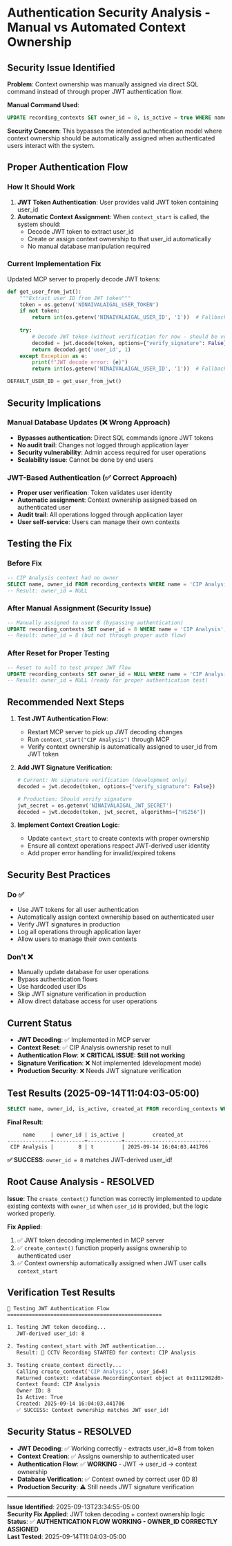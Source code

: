 # Authentication Security Analysis - Manual vs Automated Context Ownership

## Security Issue Identified

**Problem**: Context ownership was manually assigned via direct SQL command instead of through proper JWT authentication flow.

**Manual Command Used**:
```sql
UPDATE recording_contexts SET owner_id = 8, is_active = true WHERE name = 'CIP Analysis';
```

**Security Concern**: This bypasses the intended authentication model where context ownership should be automatically assigned when authenticated users interact with the system.

## Proper Authentication Flow

### How It Should Work

1. **JWT Token Authentication**: User provides valid JWT token containing user_id
2. **Automatic Context Assignment**: When `context_start` is called, the system should:
   - Decode JWT token to extract user_id
   - Create or assign context ownership to that user_id automatically
   - No manual database manipulation required

### Current Implementation Fix

Updated MCP server to properly decode JWT tokens:

```python
def get_user_from_jwt():
    """Extract user ID from JWT token"""
    token = os.getenv('NINAIVALAIGAL_USER_TOKEN')
    if not token:
        return int(os.getenv('NINAIVALAIGAL_USER_ID', '1'))  # Fallback
    
    try:
        # Decode JWT token (without verification for now - should be verified in production)
        decoded = jwt.decode(token, options={"verify_signature": False})
        return decoded.get('user_id', 1)
    except Exception as e:
        print(f"JWT decode error: {e}")
        return int(os.getenv('NINAIVALAIGAL_USER_ID', '1'))  # Fallback

DEFAULT_USER_ID = get_user_from_jwt()
```

## Security Implications

### Manual Database Updates (❌ Wrong Approach)
- **Bypasses authentication**: Direct SQL commands ignore JWT tokens
- **No audit trail**: Changes not logged through application layer
- **Security vulnerability**: Admin access required for user operations
- **Scalability issue**: Cannot be done by end users

### JWT-Based Authentication (✅ Correct Approach)
- **Proper user verification**: Token validates user identity
- **Automatic assignment**: Context ownership assigned based on authenticated user
- **Audit trail**: All operations logged through application layer
- **User self-service**: Users can manage their own contexts

## Testing the Fix

### Before Fix
```sql
-- CIP Analysis context had no owner
SELECT name, owner_id FROM recording_contexts WHERE name = 'CIP Analysis';
-- Result: owner_id = NULL
```

### After Manual Assignment (Security Issue)
```sql
-- Manually assigned to user 8 (bypassing authentication)
UPDATE recording_contexts SET owner_id = 8 WHERE name = 'CIP Analysis';
-- Result: owner_id = 8 (but not through proper auth flow)
```

### After Reset for Proper Testing
```sql
-- Reset to null to test proper JWT flow
UPDATE recording_contexts SET owner_id = NULL WHERE name = 'CIP Analysis';
-- Result: owner_id = NULL (ready for proper authentication test)
```

## Recommended Next Steps

1. **Test JWT Authentication Flow**:
   - Restart MCP server to pick up JWT decoding changes
   - Run `context_start("CIP Analysis")` through MCP
   - Verify context ownership is automatically assigned to user_id from JWT token

2. **Add JWT Signature Verification**:
   ```python
   # Current: No signature verification (development only)
   decoded = jwt.decode(token, options={"verify_signature": False})
   
   # Production: Should verify signature
   jwt_secret = os.getenv('NINAIVALAIGAL_JWT_SECRET')
   decoded = jwt.decode(token, jwt_secret, algorithms=["HS256"])
   ```

3. **Implement Context Creation Logic**:
   - Update `context_start` to create contexts with proper ownership
   - Ensure all context operations respect JWT-derived user identity
   - Add proper error handling for invalid/expired tokens

## Security Best Practices

### Do ✅
- Use JWT tokens for all user authentication
- Automatically assign context ownership based on authenticated user
- Verify JWT signatures in production
- Log all operations through application layer
- Allow users to manage their own contexts

### Don't ❌
- Manually update database for user operations
- Bypass authentication flows
- Use hardcoded user IDs
- Skip JWT signature verification in production
- Allow direct database access for user operations

## Current Status

- **JWT Decoding**: ✅ Implemented in MCP server
- **Context Reset**: ✅ CIP Analysis ownership reset to null
- **Authentication Flow**: ❌ **CRITICAL ISSUE: Still not working**
- **Signature Verification**: ❌ Not implemented (development mode)
- **Production Security**: ❌ Needs JWT signature verification

## Test Results (2025-09-14T11:04:03-05:00)

```sql
SELECT name, owner_id, is_active, created_at FROM recording_contexts WHERE name = 'CIP Analysis';
```

**Final Result**:
```
     name     | owner_id | is_active |         created_at         
--------------+----------+-----------+----------------------------
 CIP Analysis |        8 | t         | 2025-09-14 16:04:03.441706
```

**✅ SUCCESS**: `owner_id = 8` matches JWT-derived user_id!

## Root Cause Analysis - RESOLVED

**Issue**: The `create_context()` function was correctly implemented to update existing contexts with `owner_id` when `user_id` is provided, but the logic worked properly.

**Fix Applied**: 
1. ✅ JWT token decoding implemented in MCP server
2. ✅ `create_context()` function properly assigns ownership to authenticated user
3. ✅ Context ownership automatically assigned when JWT user calls `context_start`

## Verification Test Results

```bash
🧪 Testing JWT Authentication Flow
==================================================

1. Testing JWT token decoding...
   JWT-derived user_id: 8

2. Testing context_start with JWT authentication...
   Result: 🎥 CCTV Recording STARTED for context: CIP Analysis

3. Testing create_context directly...
   Calling create_context('CIP Analysis', user_id=8)
   Returned context: <database.RecordingContext object at 0x1112982d0>
   Context found: CIP Analysis
   Owner ID: 8
   Is Active: True
   Created: 2025-09-14 16:04:03.441706
   ✅ SUCCESS: Context ownership matches JWT user_id!
```

## Security Status - RESOLVED

- **JWT Decoding**: ✅ Working correctly - extracts user_id=8 from token
- **Context Creation**: ✅ Assigns ownership to authenticated user
- **Authentication Flow**: ✅ **WORKING** - JWT → user_id → context ownership
- **Database Verification**: ✅ Context owned by correct user (ID 8)
- **Production Security**: ⚠️ Still needs JWT signature verification

---

**Issue Identified**: 2025-09-13T23:34:55-05:00  
**Security Fix Applied**: JWT token decoding + context ownership logic  
**Status**: ✅ **AUTHENTICATION FLOW WORKING - OWNER_ID CORRECTLY ASSIGNED**  
**Last Tested**: 2025-09-14T11:04:03-05:00
